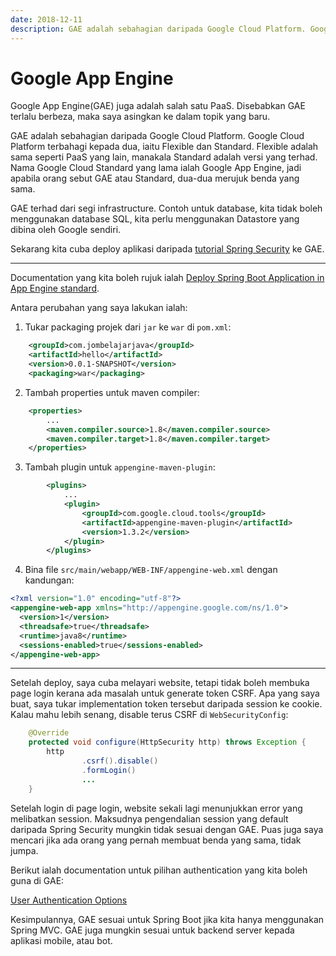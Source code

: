 ```yaml
---
date: 2018-12-11
description: GAE adalah sebahagian daripada Google Cloud Platform. Google Cloud Platform terbahagi kepada dua, iaitu Flexible dan Standard.
---
```


# Google App Engine

Google App Engine(GAE) juga adalah salah satu PaaS. Disebabkan GAE terlalu
berbeza, maka saya asingkan ke dalam topik yang baru.

GAE adalah sebahagian daripada Google Cloud Platform. Google Cloud Platform
terbahagi kepada dua, iaitu Flexible dan Standard. Flexible adalah sama seperti
PaaS yang lain, manakala Standard adalah versi yang terhad. Nama Google Cloud
Standard yang lama ialah Google App Engine, jadi apabila orang sebut GAE atau
Standard, dua-dua merujuk benda yang sama.

GAE terhad dari segi infrastructure. Contoh untuk database, kita tidak boleh
menggunakan database SQL, kita perlu menggunakan Datastore yang dibina oleh
Google sendiri.

Sekarang kita cuba deploy aplikasi daripada [tutorial Spring
Security](../springsecurity/) ke GAE.

----

Documentation yang kita boleh rujuk ialah [Deploy Spring Boot Application in App
Engine
standard](https://codelabs.developers.google.com/codelabs/cloud-app-engine-springboot/index.html#0).

Antara perubahan yang saya lakukan ialah:

1. Tukar packaging projek dari `jar` ke `war` di `pom.xml`:
```xml
    <groupId>com.jombelajarjava</groupId>
    <artifactId>hello</artifactId>
    <version>0.0.1-SNAPSHOT</version>
    <packaging>war</packaging>
```

2. Tambah properties untuk maven compiler:
```xml
    <properties>
        ...
        <maven.compiler.source>1.8</maven.compiler.source>
        <maven.compiler.target>1.8</maven.compiler.target>
    </properties>
```

3. Tambah plugin untuk `appengine-maven-plugin`:
```xml
        <plugins>
            ...
            <plugin>
                <groupId>com.google.cloud.tools</groupId>
                <artifactId>appengine-maven-plugin</artifactId>
                <version>1.3.2</version>
            </plugin>
        </plugins>
```

4. Bina file `src/main/webapp/WEB-INF/appengine-web.xml` dengan kandungan:
```xml
<?xml version="1.0" encoding="utf-8"?>
<appengine-web-app xmlns="http://appengine.google.com/ns/1.0">
  <version>1</version>
  <threadsafe>true</threadsafe>
  <runtime>java8</runtime>
  <sessions-enabled>true</sessions-enabled>
</appengine-web-app>
```

----

Setelah deploy, saya cuba melayari website, tetapi tidak boleh membuka page
login kerana ada masalah untuk generate token CSRF. Apa yang saya buat, saya
tukar implementation token tersebut daripada session ke cookie. Kalau mahu lebih
senang, disable terus CSRF di `WebSecurityConfig`:

```java
    @Override
    protected void configure(HttpSecurity http) throws Exception {
        http
                .csrf().disable()
                .formLogin()
                ...
    }
```

Setelah login di page login, website sekali lagi menunjukkan error yang
melibatkan session. Maksudnya pengendalian session yang default daripada Spring
Security mungkin tidak sesuai dengan GAE. Puas juga saya mencari jika ada orang
yang pernah membuat benda yang sama, tidak jumpa.

Berikut ialah documentation untuk pilihan authentication yang kita boleh guna di
GAE:

[User Authentication
Options](https://cloud.google.com/appengine/docs/standard/python/oauth/)

Kesimpulannya, GAE sesuai untuk Spring Boot jika kita hanya menggunakan Spring
MVC. GAE juga mungkin sesuai untuk backend server kepada aplikasi mobile, atau
bot.
